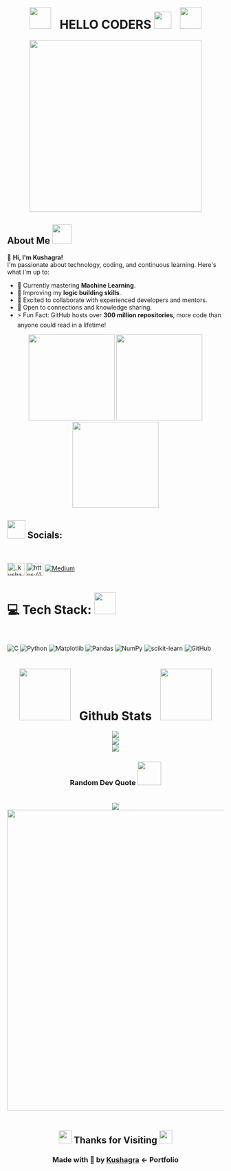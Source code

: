 <div align="center">
  
# <img src="https://user-images.githubusercontent.com/74038190/213844263-a8897a51-32f4-4b3b-b5c2-e1528b89f6f3.png" width="50px" /> &nbsp; HELLO CODERS <img src="https://user-images.githubusercontent.com/74038190/214644152-52f47eb3-5e31-4f47-8758-05c9468d5596.gif" width="40"> &nbsp; <img src="https://user-images.githubusercontent.com/74038190/213844263-a8897a51-32f4-4b3b-b5c2-e1528b89f6f3.png" width="50px" />

<img src="https://user-images.githubusercontent.com/74038190/229223263-cf2e4b07-2615-4f87-9c38-e37600f8381a.gif" width="400">
</div>


## About Me  <img src="https://github.com/Anmol-Baranwal/Cool-GIFs-For-GitHub/assets/74038190/47eb2734-addb-46da-b4dd-5e1616cd3853" width="45">&nbsp; 

🌟 **Hi, I'm Kushagra!**  
I'm passionate about technology, coding, and continuous learning. Here's what I'm up to:

- 🌱 Currently mastering **Machine Learning**.
- 🔭 Improving my **logic building skills**.
- 👯 Excited to collaborate with experienced developers and mentors.
- 🤝 Open to connections and knowledge sharing.
- ⚡ Fun Fact: GitHub hosts over **300 million repositories**, more code than anyone could read in a lifetime!        

<div align="center">
  <img src="https://user-images.githubusercontent.com/74038190/213866269-5d00981c-7c98-46d7-8a8e-16f462f15227.gif" width="200" />
  <img src="https://user-images.githubusercontent.com/74038190/213866269-5d00981c-7c98-46d7-8a8e-16f462f15227.gif" width="200" />
  <img src="https://user-images.githubusercontent.com/74038190/213866269-5d00981c-7c98-46d7-8a8e-16f462f15227.gif" width="200" />
</div>

## <img src="https://github.com/Anmol-Baranwal/Cool-GIFs-For-GitHub/assets/74038190/0b335028-1d3d-4ee5-b5b3-a373d499be7e" width="42"> Socials:
<br><br>
<a href="https://instagram.com/_kushagra.ag_" target="blank"><img align="center" src="https://raw.githubusercontent.com/rahuldkjain/github-profile-readme-generator/master/src/images/icons/Social/instagram.svg" alt="_kushagra.ag_" height="30" width="40" /></a>
<a href="https://linkedin.com/in/kushagra--agrawal" target="blank"><img align="center" src="https://raw.githubusercontent.com/rahuldkjain/github-profile-readme-generator/master/src/images/icons/Social/linked-in-alt.svg" alt="https://linkedin.com/in/kushagra--agrawal" height="30" width="40" /></a>
 [![Medium](https://img.shields.io/badge/Medium-12100E?logo=medium&logoColor=white)](https://medium.com/@ds-kushagra) 

# 💻 Tech Stack: <img src="https://user-images.githubusercontent.com/74038190/212284087-bbe7e430-757e-4901-90bf-4cd2ce3e1852.gif" width="50">
<br><br>
![C](https://img.shields.io/badge/c-%2300599C.svg?style=for-the-badge&logo=c&logoColor=white) ![Python](https://img.shields.io/badge/python-3670A0?style=for-the-badge&logo=python&logoColor=ffdd54) ![Matplotlib](https://img.shields.io/badge/Matplotlib-%23ffffff.svg?style=for-the-badge&logo=Matplotlib&logoColor=black) ![Pandas](https://img.shields.io/badge/pandas-%23150458.svg?style=for-the-badge&logo=pandas&logoColor=white) ![NumPy](https://img.shields.io/badge/numpy-%23013243.svg?style=for-the-badge&logo=numpy&logoColor=white) ![scikit-learn](https://img.shields.io/badge/scikit--learn-%23F7931E.svg?style=for-the-badge&logo=scikit-learn&logoColor=white) ![GitHub](https://img.shields.io/badge/github-%23121011.svg?style=for-the-badge&logo=github&logoColor=white)

<div align="center">

# <img src="https://user-images.githubusercontent.com/74038190/213866269-5d00981c-7c98-46d7-8a8e-16f462f15227.gif" width="120" /> &nbsp; Github Stats &nbsp; <img src="https://user-images.githubusercontent.com/74038190/213866269-5d00981c-7c98-46d7-8a8e-16f462f15227.gif" width="120" />

![](https://github-readme-stats.vercel.app/api?username=DS-Kushagra&theme=dark&hide_border=false&include_all_commits=false&count_private=false)<br/>
![](https://github-readme-streak-stats.herokuapp.com/?user=DS-Kushagra&theme=dark&hide_border=false)<br/>
![](https://github-readme-stats.vercel.app/api/top-langs/?username=DS-Kushagra&theme=dark&hide_border=false&include_all_commits=false&count_private=false&layout=compact)

###  Random Dev Quote <img src="https://user-images.githubusercontent.com/74038190/214644145-264f4759-7633-441e-9d67-d8dda9d50d26.gif" width="55"> <br><br>
![](https://quotes-github-readme.vercel.app/api?type=horizontal&theme=radical)
<img src="https://user-images.githubusercontent.com/74038190/212284100-561aa473-3905-4a80-b561-0d28506553ee.gif" width="700">
<br><br>
## <img src="https://user-images.githubusercontent.com/74038190/216122041-518ac897-8d92-4c6b-9b3f-ca01dcaf38ee.png" width="30" /> Thanks for Visiting <img src="https://user-images.githubusercontent.com/74038190/216122041-518ac897-8d92-4c6b-9b3f-ca01dcaf38ee.png" width="30" />

### Made with 💜 by [Kushagra](https://ds-kushagra.vercel.app/) <- Portfolio

